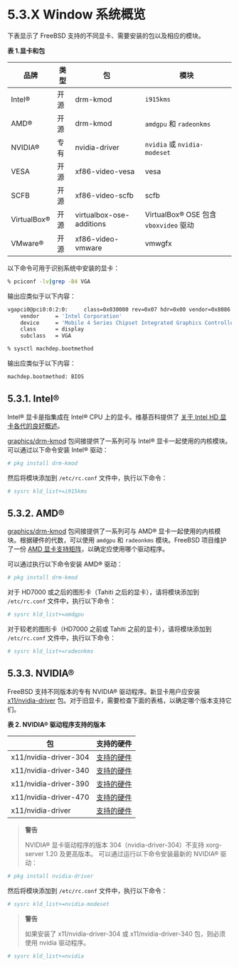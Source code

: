 # 5.3.X Window 系统概览

下表显示了 FreeBSD 支持的不同显卡、需要安装的包以及相应的模块。

**表 1.显卡和包**

| 品牌     | 类型        | 包                | 模块                      |
| -------- | ----------- | ----------------- | ------------------------- |
| Intel®   | 开源        | drm-kmod          | `i915kms`                 |
| AMD®     | 开源        | drm-kmod          | `amdgpu` 和 `radeonkms`   |
| NVIDIA®  | 专有        | nvidia-driver     | `nvidia` 或 `nvidia-modeset` |
| VESA     | 开源        | xf86-video-vesa   | vesa                      |
| SCFB     | 开源        | xf86-video-scfb   | scfb                      |
| VirtualBox® | 开源    | virtualbox-ose-additions | VirtualBox® OSE 包含 `vboxvideo` 驱动 |
| VMware®  | 开源        | xf86-video-vmware | vmwgfx                    |

以下命令可用于识别系统中安装的显卡：

```sh
% pciconf -lv|grep -B4 VGA
```

输出应类似于以下内容：

```sh
vgapci0@pci0:0:2:0:     class=0x030000 rev=0x07 hdr=0x00 vendor=0x8086 device=0x2a42 subvendor=0x17aa subdevice=0x20e4
    vendor     = 'Intel Corporation'
    device     = 'Mobile 4 Series Chipset Integrated Graphics Controller'
    class      = display
    subclass   = VGA
```

```sh
% sysctl machdep.bootmethod
```

输出应类似于以下内容：

```sh
machdep.bootmethod: BIOS
```

## 5.3.1. Intel®

Intel® 显卡是指集成在 Intel® CPU 上的显卡。维基百科提供了 [关于 Intel HD 显卡各代的良好概述](https://en.wikipedia.org/wiki/List_of_Intel_graphics_processing_units)。

[graphics/drm-kmod](https://cgit.freebsd.org/ports/tree/graphics/drm-kmod/) 包间接提供了一系列可与 Intel® 显卡一起使用的内核模块。可以通过以下命令安装 Intel® 驱动：

```sh
# pkg install drm-kmod
```

然后将模块添加到 `/etc/rc.conf` 文件中，执行以下命令：

```sh
# sysrc kld_list+=i915kms
```

## 5.3.2. AMD®

[graphics/drm-kmod](https://cgit.freebsd.org/ports/tree/graphics/drm-kmod/) 包间接提供了一系列可与 AMD® 显卡一起使用的内核模块。根据硬件的代数，可以使用 `amdgpu` 和 `radeonkms` 模块。FreeBSD 项目维护了一份 [AMD 显卡支持矩阵](https://wiki.freebsd.org/Graphics/AMD-GPU-Matrix)，以确定应使用哪个驱动程序。

可以通过执行以下命令安装 AMD® 驱动：

```sh
# pkg install drm-kmod
```

对于 HD7000 或之后的图形卡（Tahiti 之后的显卡），请将模块添加到 `/etc/rc.conf` 文件中，执行以下命令：

```sh
# sysrc kld_list+=amdgpu
```

对于较老的图形卡（HD7000 之前或 Tahiti 之前的显卡），请将模块添加到 `/etc/rc.conf` 文件中，执行以下命令：

```sh
# sysrc kld_list+=radeonkms
```

## 5.3.3. NVIDIA®

FreeBSD 支持不同版本的专有 NVIDIA® 驱动程序。新显卡用户应安装 [x11/nvidia-driver](https://cgit.freebsd.org/ports/tree/x11/nvidia-driver/) 包。对于旧显卡，需要检查下面的表格，以确定哪个版本支持它们。

**表 2. NVIDIA® 驱动程序支持的版本**

| 包                            | 支持的硬件 |
| ----------------------------- | ----------- |
| x11/nvidia-driver-304          | [支持的硬件](https://www.nvidia.com/Download/driverResults.aspx/123712/en-us/) |
| x11/nvidia-driver-340          | [支持的硬件](https://www.nvidia.com/Download/driverResults.aspx/156167/en-us/) |
| x11/nvidia-driver-390          | [支持的硬件](https://www.nvidia.com/Download/driverResults.aspx/191122/en-us/) |
| x11/nvidia-driver-470          | [支持的硬件](https://www.nvidia.com/Download/driverResults.aspx/194639/en-us/) |
| x11/nvidia-driver              | [支持的硬件](https://www.nvidia.com/Download/driverResults.aspx/210651/en-us/) |

>**警告**
>
>NVIDIA® 显卡驱动程序的版本 304（nvidia-driver-304）不支持 xorg-server 1.20 及更高版本。
可以通过运行以下命令安装最新的 NVIDIA® 驱动：

```sh
# pkg install nvidia-driver
```

然后将模块添加到 `/etc/rc.conf` 文件中，执行以下命令：

```sh
# sysrc kld_list+=nvidia-modeset
```

>**警告**
>
>如果安装了 x11/nvidia-driver-304 或 x11/nvidia-driver-340 包，则必须使用 nvidia 驱动程序。

```sh
# sysrc kld_list+=nvidia
```
